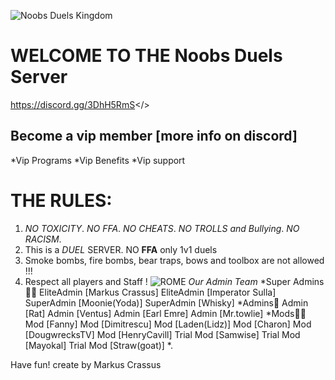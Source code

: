 ![Noobs Duels Kingdom](https://i.postimg.cc/VL1ZBVb1/mordhau-knight-halberd-banner.jpg)
# WELCOME TO THE **Noobs Duels Server**
<a id="NOOBS DUELS DISCORD">https://discord.gg/3DhH5RmS</>
## Become a vip member [more info on discord]
   *Vip Programs
   *Vip Benefits
   *Vip support
# **THE RULES:**
1. *NO TOXICITY*.
   *NO FFA*.
   *NO CHEATS*.
   *NO TROLLS and Bullying*.
   *NO RACISM*.
2. This is a *DUEL* SERVER. NO **FFA** only 1v1 duels
3. Smoke bombs, fire bombs, bear traps, bows and toolbox are not allowed !!!
4. Respect all players and Staff !
![ROME](https://i.postimg.cc/2SWKX5qg/bvs.jpg)
*Our Admin Team*
*Super Admins👨‍⚖️ 
EliteAdmin [Markus Crassus]
EliteAdmin [Imperator Sulla]
SuperAdmin [Moonie(Yoda)]
SuperAdmin [Whisky]
*Admins👮 
Admin [Rat]
Admin [Ventus]
Admin [Earl Emre]
Admin [Mr.towlie]
*Mods👨‍🔧 
Mod [Fanny]
Mod [Dimitrescu]
Mod [Laden(Lidz)]
Mod [Charon]
Mod [DougwrecksTV]
Mod [HenryCavill]
Trial Mod [Samwise]
Trial Mod [Mayokal]
Trial Mod [Straw(goat)] *.

Have fun!
create by Markus Crassus
